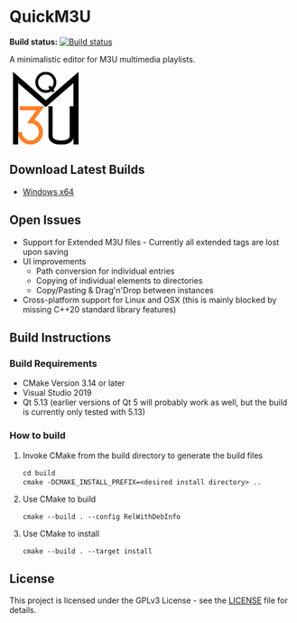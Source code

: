 # QuickM3U

**Build status:** [![Build status](https://ci.appveyor.com/api/projects/status/github/ComicSansMS/quickm3u?svg=true)](https://ci.appveyor.com/project/ComicSansMS/quickm3u)

A minimalistic editor for M3U multimedia playlists.

![QuickM3U Logo](https://github.com/ComicSansMS/quickm3u/raw/master/resources/logo_128.png "QuickM3U")

## Download Latest Builds

 * [Windows x64](https://ci.appveyor.com/api/buildjobs/3mibb2v6l0yhw3u6/artifacts/quickm3u.zip)

## Open Issues

 * Support for Extended M3U files - Currently all extended tags are lost upon saving
 * UI improvements
   * Path conversion for individual entries
   * Copying of individual elements to directories
   * Copy/Pasting & Drag'n'Drop between instances
 * Cross-platform support for Linux and OSX (this is mainly blocked by missing C++20 standard library features)

## Build Instructions

### Build Requirements

 * CMake Version 3.14 or later
 * Visual Studio 2019
 * Qt 5.13 (earlier versions of Qt 5 will probably work as well, but the build is currently only tested with 5.13)

### How to build

1. Invoke CMake from the build directory to generate the build files
   ```
   cd build
   cmake -DCMAKE_INSTALL_PREFIX=<desired install directory> ..
   ```
1. Use CMake to build
   ```
   cmake --build . --config RelWithDebInfo
   ```
1. Use CMake to install
   ```
   cmake --build . --target install
   ```

## License

This project is licensed under the GPLv3 License - see the [LICENSE](LICENSE) file for details.
